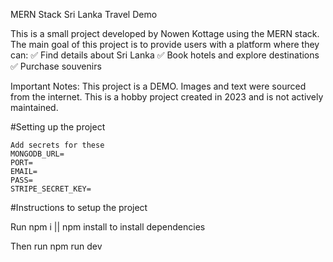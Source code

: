 MERN Stack Sri Lanka Travel Demo

This is a small project developed by Nowen Kottage using the MERN stack. The main goal of this project is to provide users with a platform where they can:
✅ Find details about Sri Lanka
✅ Book hotels and explore destinations
✅ Purchase souvenirs

Important Notes:
This project is a DEMO.
Images and text were sourced from the internet.
This is a hobby project created in 2023 and is not actively maintained.

#Setting up the project
```
Add secrets for these
MONGODB_URL=
PORT=
EMAIL=
PASS=
STRIPE_SECRET_KEY=
```
#Instructions to setup the project

Run npm i || npm install to install dependencies

Then run npm run dev
